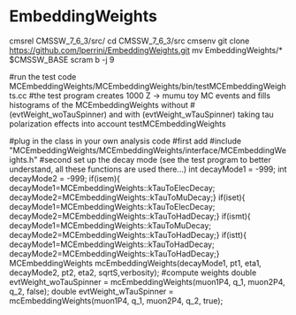 # EmbeddingWeights
cmsrel CMSSW_7_6_3/src/
cd CMSSW_7_6_3/src
cmsenv
git clone https://github.com/lperrini/EmbeddingWeights.git
mv EmbeddingWeights/* $CMSSW_BASE
scram b -j 9

#run the test code MCEmbeddingWeights/MCEmbeddingWeights/bin/testMCEmbeddingWeights.cc
#the test program creates 1000 Z -> mumu toy MC events and fills histograms of the MCEmbeddingWeights without 
#(evtWeight_woTauSpinner) and with (evtWeight_wTauSpinner) taking tau polarization effects into account
testMCEmbeddingWeights

#plug in the class in your own analysis code
#first add
   #include "MCEmbeddingWeights/MCEmbeddingWeights/interface/MCEmbeddingWeights.h"
#second set up the decay mode (see the test program to better understand, all these functions are used there...)
   int decayMode1 = -999;
   int decayMode2 = -999;
   if(isem){ decayMode1=MCEmbeddingWeights::kTauToElecDecay; decayMode2=MCEmbeddingWeights::kTauToMuDecay;}
   if(iset){ decayMode1=MCEmbeddingWeights::kTauToElecDecay; decayMode2=MCEmbeddingWeights::kTauToHadDecay;}
   if(ismt){ decayMode1=MCEmbeddingWeights::kTauToMuDecay;   decayMode2=MCEmbeddingWeights::kTauToHadDecay;}
   if(istt){ decayMode1=MCEmbeddingWeights::kTauToHadDecay;  decayMode2=MCEmbeddingWeights::kTauToHadDecay;}
   MCEmbeddingWeights mcEmbeddingWeights(decayMode1, pt1, eta1, decayMode2, pt2, eta2, sqrtS,verbosity);
   #compute weights
   double evtWeight_woTauSpinner = mcEmbeddingWeights(muon1P4, q_1, muon2P4, q_2, false);
   double evtWeight_wTauSpinner  = mcEmbeddingWeights(muon1P4, q_1, muon2P4, q_2, true);






